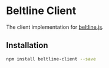# Beltline Client
The client implementation for [beltline.js](https://github.com/jaxoncreed/beltline.js).

## Installation
```bash
npm install beltline-client --save
```